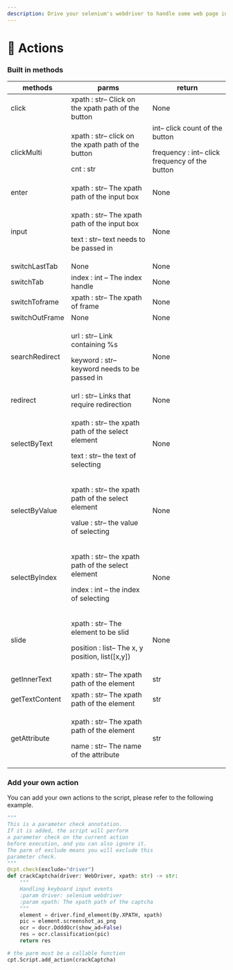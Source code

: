 ```yaml
---
description: Drive your selenium's webdriver to handle some web page interaction tasks
---
```


# 🐻 Actions

### Built in methods

| methods        | parms                                                                                                                                                             | return |
| -------------- | ----------------------------------------------------------------------------------------------------------------------------------------------------------------- | ------ |
| click          | xpath : str– Click on the xpath path of the button                                                                                                                | None   |
| clickMulti     | <p>xpath : str– click on the xpath path of the button </p><p>cnt : str | int– click count of the button </p><p>frequency : int– click frequency of the button</p> | None   |
| enter          | xpath : str– The xpath path of the input box                                                                                                                      | None   |
| input          | <p>xpath : str– The xpath path of the input box </p><p>text : str– text needs to be passed in</p>                                                                 | None   |
| switchLastTab  | None                                                                                                                                                              | None   |
| switchTab      | index : int – The index handle                                                                                                                                    | None   |
| switchToframe  | xpath : str– The xpath of frame                                                                                                                                   | None   |
| switchOutFrame | None                                                                                                                                                              | None   |
| searchRedirect | <p>url : str– Link containing %s</p><p>keyword : str– keyword needs to be passed in</p>                                                                           | None   |
| redirect       | url : str– Links that require redirection                                                                                                                         | None   |
| selectByText   | <p>xpath : str– the xpath path of the select element </p><p>text : str– the text of selecting</p>                                                                 | None   |
| selectByValue  | <p>xpath : str– the xpath path of the select element </p><p>value : str– the value of selecting</p>                                                               | None   |
| selectByIndex  | <p>xpath : str– the xpath path of the select element </p><p>index : int – the index of selecting</p>                                                              | None   |
| slide          | <p>xpath : str– The element to be slid </p><p>position : list– The x, y position, list([x,y])</p>                                                                 | None   |
| getInnerText   | xpath : str– The xpath path of the element                                                                                                                        | str    |
| getTextContent | xpath : str– The xpath path of the element                                                                                                                        | str    |
| getAttribute   | <p>xpath : str– The xpath path of the element </p><p>name : str– The name of the attribute</p>                                                                    | str    |

### Add your own action

You can add your own actions to the script, please refer to the following example.

```python
"""
This is a parameter check annotation. 
If it is added, the script will perform 
a parameter check on the current action 
before execution, and you can also ignore it. 
The parm of exclude means you will exclude this 
parameter check.
"""
@cpt.check(exclude="driver")  
def crackCaptcha(driver: WebDriver, xpath: str) -> str:
    """
    Handling keyboard input events
    :param driver: selenium webdriver
    :param xpath: The xpath path of the captcha
    """
    element = driver.find_element(By.XPATH, xpath)
    pic = element.screenshot_as_png
    ocr = docr.DdddOcr(show_ad=False)
    res = ocr.classification(pic)
    return res

# the parm must be a callable function
cpt.Script.add_action(crackCaptcha)
```
